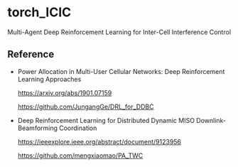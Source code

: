 # torch_ICIC

Multi-Agent Deep Reinforcement Learning for Inter-Cell Interference Control

## Reference
* Power Allocation in Multi-User Cellular Networks: Deep Reinforcement Learning Approaches

    https://arxiv.org/abs/1901.07159
    
    https://github.com/JungangGe/DRL_for_DDBC

* Deep Reinforcement Learning for Distributed Dynamic MISO Downlink-Beamforming Coordination

    https://ieeexplore.ieee.org/abstract/document/9123956

    https://github.com/mengxiaomao/PA_TWC

